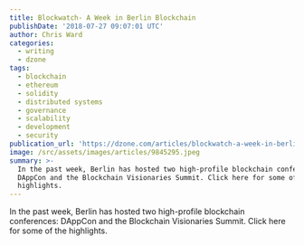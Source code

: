 ```yaml
---
title: Blockwatch- A Week in Berlin Blockchain
publishDate: '2018-07-27 09:07:01 UTC'
author: Chris Ward
categories:
  - writing
  - dzone
tags:
  - blockchain
  - ethereum
  - solidity
  - distributed systems
  - governance
  - scalability
  - development
  - security
publication_url: 'https://dzone.com/articles/blockwatch-a-week-in-berlin-blockchain'
image: /src/assets/images/articles/9845295.jpeg
summary: >-
  In the past week, Berlin has hosted two high-profile blockchain conferences:
  DAppCon and the Blockchain Visionaries Summit. Click here for some of the
  highlights.
---
```

In the past week, Berlin has hosted two high-profile blockchain conferences: DAppCon and the Blockchain Visionaries Summit. Click here for some of the highlights.

